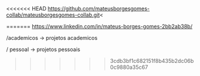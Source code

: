 <<<<<<< HEAD
https://github.com/mateusborgesgomes-collab/mateusborgesgomes-collab.git<












































































=======
https://www.linkedin.com/in/mateus-borges-gomes-2bb2ab38b/


/academicos -> projetos academicos

/ pessoal -> projetos pessoais
>>>>>>> 3cdb3bf1c682151f8b435b2dc06b0c9880a35c67

